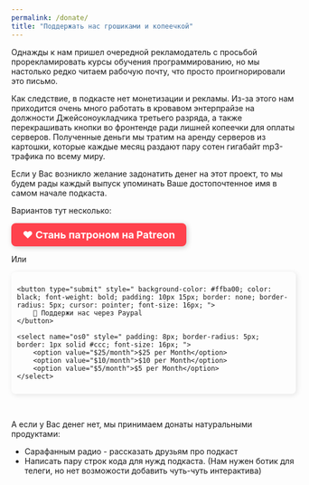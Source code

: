 ```yaml
---
permalink: /donate/
title: "Поддержать нас грошиками и копеечкой"
---
```

Однажды к нам пришел очередной рекламодатель с просьбой прорекламировать курсы обучения программированию, но мы настолько редко читаем рабочую почту, что просто проигнорировали это письмо.  

Как следствие, в подкасте нет монетизации и рекламы. Из-за этого нам приходится очень много работать в кровавом энтерпрайзе на должности Джейсоноукладчика третьего разряда, а также перекрашивать кнопки во фронтенде ради лишней копеечки для оплаты серверов. Полученные деньги мы тратим на аренду серверов из картошки, которые каждые месяц раздают пару сотен гигабайт mp3-трафика по всему миру. 

Если у Вас возникло желание задонатить денег на этот проект, то мы будем рады каждый выпуск упоминать Ваше достопочтенное имя в самом начале подкаста.

Вариантов тут несколько:

<a href="https://www.patreon.com/rcmp" target="_blank" style="
display: inline-block;
background-color: #FF424D;
color: white;
font-weight: bold;
padding: 10px 20px;
border-radius: 8px;
text-decoration: none;
font-size: 18px;
box-shadow: 2px 2px 10px rgba(0,0,0,0.2);
">
❤️ Стань патроном на Patreon
</a>

Или

<form action="https://www.paypal.com/cgi-bin/webscr" method="post" target="_top" style="display: flex; gap: 10px; padding: 10px; border-radius: 8px; box-shadow: 2px 2px 10px rgba(0,0,0,0.1); ">
    <input type="hidden" name="cmd" value="_s-xclick">
    <input type="hidden" name="hosted_button_id" value="5YQDFQ9LCLKTU">

    <button type="submit" style=" background-color: #ffba00; color: black; font-weight: bold; padding: 10px 15px; border: none; border-radius: 5px; cursor: pointer; font-size: 16px; ">
        💛 Поддержи нас через Paypal
    </button>

    <select name="os0" style=" padding: 8px; border-radius: 5px; border: 1px solid #ccc; font-size: 16px; ">
        <option value="$25/month">$25 per Month</option>
        <option value="$10/month">$10 per Month</option>
        <option value="$5/month">$5 per Month</option>
    </select>
</form>

<br>

А если у Вас денег нет, мы принимаем донаты натуральными продуктами:

* Сарафанным радио - рассказать друзьям про подкаст
* Написать пару строк кода для нужд подкаста. (Нам нужен ботик для телеги, но нет возможости добавить чуть-чуть интерактива) 
